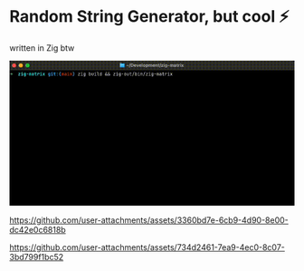 # Random String Generator, but cool ⚡️

written in Zig btw

![demo mac](./mac-demo.gif)

https://github.com/user-attachments/assets/3360bd7e-6cb9-4d90-8e00-dc42e0c6818b

https://github.com/user-attachments/assets/734d2461-7ea9-4ec0-8c07-3bd799f1bc52
